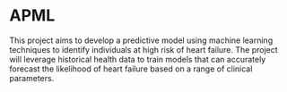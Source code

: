 # APML
This project aims to develop a predictive model using machine learning techniques to identify individuals at high risk of heart failure. The project will leverage historical health data to train models that can accurately forecast the likelihood of heart failure based on a range of clinical parameters. 
